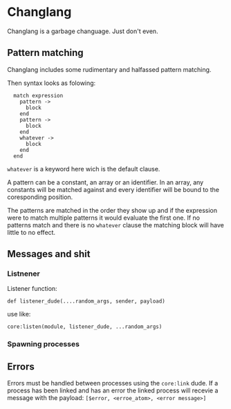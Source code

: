 # Changlang

Changlang is a garbage changuage. Just don't even.

## Pattern matching

Changlang includes some rudimentary and halfassed pattern matching.

Then syntax looks as folowing:

```
  match expression
    pattern ->
      block
    end
    pattern ->
      block
    end
    whatever ->
      block
    end
  end
```

`whatever` is a keyword here wich is the default clause.

A pattern can be a constant, an array or an identifier.
In an array, any constants will be matched against and every
identifier will be bound to the coresponding position.

The patterns are matched in the order they show up
and if the expression were to match multiple patterns it would
evaluate the first one.
If no patterns match and there is no `whatever` clause the matching
block will have little to no effect.

## Messages and shit

### Listnener

Listener function:
```
def listener_dude(....random_args, sender, payload)
```

use like:
```
core:listen(module, listener_dude, ...random_args)
```

### Spawning processes


## Errors
Errors must be handled between processes using the `core:link` dude.
If a process has been linked and has an error the linked process will recevie
a message with the payload:
`[$error, <erroe_atom>, <error message>]`


